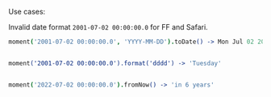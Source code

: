 Use cases:

Invalid date format `2001-07-02 00:00:00.0` for FF and Safari.
```coffeescript
moment('2001-07-02 00:00:00.0', 'YYYY-MM-DD').toDate() -> Mon Jul 02 2001 00:00:00 GMT+0300 (EEST)


moment('2001-07-02 00:00:00.0').format('dddd') -> 'Tuesday'


moment('2022-07-02 00:00:00.0').fromNow() -> 'in 6 years'
```
